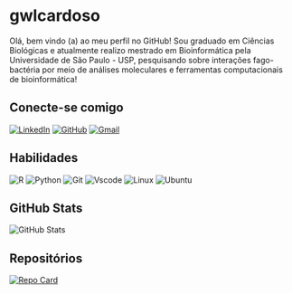 # gwlcardoso
Olá, bem vindo (a) ao meu perfil no GitHub!
Sou graduado em Ciências Biológicas e atualmente realizo mestrado em Bioinformática pela Universidade de São Paulo - USP, pesquisando sobre interações fago-bactéria por meio de análises moleculares e ferramentas computacionais de bioinformática!

## Conecte-se comigo
[![LinkedIn](https://img.shields.io/badge/LinkedIn-0077B5?style=for-the-badge&logo=linkedin&logoColor=white)](https://www.linkedin.com/in/guilherme-wenceslau/)
[![GitHub](https://img.shields.io/badge/GitHub-100000?style=for-the-badge&logo=github&logoColor=white)](https://github.com/gwlcardoso)
[![Gmail](https://img.shields.io/badge/Gmail-333333?style=for-the-badge&logo=gmail&logoColor=red)](mailto:guilhermewenceslau@gmail.com)

## Habilidades
![R](https://img.shields.io/badge/R-276DC3?style=for-the-badge&logo=r&logoColor=white)
![Python](https://img.shields.io/badge/python-3670A0?style=for-the-badge&logo=python&logoColor=ffdd54)
![Git](https://img.shields.io/badge/GIT-E44C30?style=for-the-badge&logo=git&logoColor=white)
![Vscode](https://img.shields.io/badge/Vscode-007ACC?style=for-the-badge&logo=visual-studio-code&logoColor=white)
![Linux](https://img.shields.io/badge/Linux-000?style=for-the-badge&logo=linux&logoColor=FCC624)
![Ubuntu](https://img.shields.io/badge/Ubuntu-35495E?style=for-the-badge&logo=ubuntu&logoColor=2CA5E0)

## GitHub Stats
![GitHub Stats](https://github-readme-stats.vercel.app/api?username=gwlcardoso&theme=transparent&bg_color=000&border_color=30A3DC&show_icons=true&icon_color=30A3DC&title_color=E94D5F&text_color=FFF)

## Repositórios
[![Repo Card](https://github-readme-stats.vercel.app/api/pin/?username=gwlcardoso&repo=dio-lab-open-source&bg_color=000&border_color=30A3DC&show_icons=true&icon_color=30A3DC&title_color=E94D5F&text_color=FFF)](https://github.com/gwlcardoso/dio-lab-open-source)


